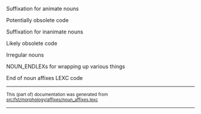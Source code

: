 

Suffixation for animate nouns

Potentially obsolete code

Suffixation for inanimate nouns

Likely obsolete code

Irregular nouns

NOUN_ENDLEXs for wrapping up various things

End of noun affixes LEXC code

* * *

<small>This (part of) documentation was generated from [src/fst/morphology/affixes/noun_affixes.lexc](https://github.com/giellalt/lang-cwd/blob/main/src/fst/morphology/affixes/noun_affixes.lexc)</small>

---

